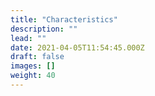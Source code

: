 ```yaml
---
title: "Characteristics"
description: ""
lead: ""
date: 2021-04-05T11:54:45.000Z
draft: false
images: []
weight: 40
---
```

